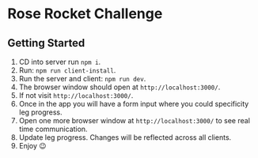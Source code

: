 # Rose Rocket Challenge

## Getting Started

1. CD into server run `npm i`.
2. Run: `npm run client-install`.
3. Run the server and client: `npm run dev`.
4. The browser window should open at `http://localhost:3000/`.
5. If not visit `http://localhost:3000/`.
6. Once in the app you will have a form input where you could specificity leg progress.
7. Open one more browser window at `http://localhost:3000/` to see real time communication.
8. Update leg progress. Changes will be reflected across all clients.
9. Enjoy 😉